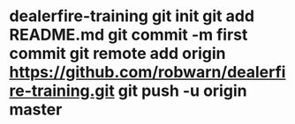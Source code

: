 # dealerfire-training git init git add README.md git commit -m first commit git remote add origin https://github.com/robwarn/dealerfire-training.git git push -u origin master
